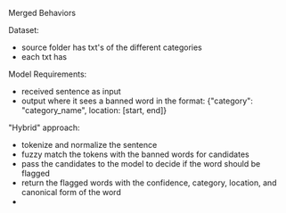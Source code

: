 Merged Behaviors

Dataset:
- source folder has txt's of the different categories
- each txt has 



Model Requirements:
- received sentence as input
- output where it sees a banned word in the format: {"category": "category_name", location: [start, end]}


"Hybrid" approach:
- tokenize and normalize the sentence
- fuzzy match the tokens with the banned words for candidates
- pass the candidates to the model to decide if the word should be flagged
- return the flagged words with the confidence, category, location, and canonical form of the word
- 